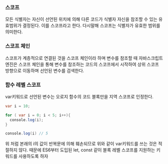 ### 스코프
모든 식별자는 자신이 선언된 위치에 의해 다른 코드가 식별자 자신을 참조할 수 있는 유효범위가 결정된다. 이를 스코프라고 한다. 다시말해 스코프는 식별자가 유효한 범위를 의미한다.

### 스코프 체인
스코프가 계층적으로 연결된 것을 스코프 체인이라 하며 변수를 참조할 때 자바스크립트 엔진은 스코프 체인을 통해 변수를 참조하는 코드의 스코프에서 시작하여 상위 스코프 방향으로
이동하며 선언된 변수를 검색한다. 

### 함수 레벨 스코프
var키워드로 선언된 변수는 오로지 함수의 코드 블록만을 지역 스코프로 인정한다.
```java
var i = 10;

for ( var i = 0; i < 5; i++){
  console.log(i);
}

console.log(i) // 5
```
위 처럼 본래의 i의 값이 반복문에 의해 훼손되므로 위와 같이 var키워드를 쓰는 것은 적절하지 않다. 때문에 ES6부터 도입된 let, const 같이 블록 레벨 스코프를 지원하는 키워드를
사용하도록 하자

